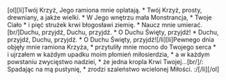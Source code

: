 [ol][li]Twój Krzyż, Jego ramiona mnie oplatają. * Twój Krzyż, prosty, drewniany, a jakże wielki. * W Jego wnętrzu mała Monstrancja, * Twoje Ciało * i pięć strużek krwi błogosławi ziemię. * Naucz mnie umierać.[br/]Duchu, przyjdź, Duchu, przyjdź. * O Duchu Święty, przyjdź! * Duchu, przyjdź, Duchu, przyjdź. * O Duchu Święty, przyjdź![/li][li]Pewnego dnia objęły mnie ramiona Krzyża, * przytuliły mnie mocno do Twojego serca * i ujrzałem w każdym upadku moim płomień miłosierdzia, * a w każdym powstaniu zwycięstwo nadziei, * że jedna kropla Krwi Twojej...[br/]/: Spadając na mą pustynię, * zrodzi szaleństwo wcielonej Miłości. :/[/li][/ol]
